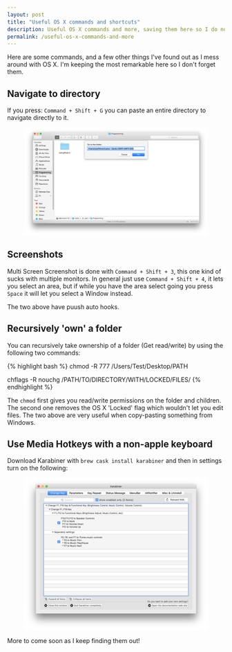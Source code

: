 ```yaml
---
layout: post
title: "Useful OS X commands and shortcuts"
description: Useful OS X commands and more, saving them here so I do not forget them.
permalink: /useful-os-x-commands-and-more
---
```


Here are some commands, and a few other things I've found out as I mess around with OS X. I'm keeping the most remarkable here so I don't forget them.

## Navigate to directory

If you press: `Command + Shift + G` you can paste an entire directory to navigate directly to it.

<figure>
    <a href="/assets/images/posts/2016-02-16-useful-os-x-commands-and-more/ss1.png" target="_blank">
        <img src="/assets/images/posts/2016-02-16-useful-os-x-commands-and-more/ss1.png" alt="Navigate"></img>
    </a>
</figure>

## Screenshots

Multi Screen Screenshot is done with `Command + Shift + 3`, this one kind of sucks with multiple monitors. In general just use `Command + Shift + 4`, it lets you select an area, but if while you have the area select going you press `Space` it will let you select a Window instead. 

The two above have puush auto hooks.

## Recursively 'own' a folder

You can recursively take ownership of a folder (Get read/write) by using the following two commands:

{% highlight bash %}
chmod -R 777 /Users/Test/Desktop/PATH

chflags -R nouchg /PATH/TO/DIRECTORY/WITH/LOCKED/FILES/
{% endhighlight %}

The `chmod` first gives you read/write permissions on the folder and children. The second one removes the OS X 'Locked' flag which wouldn't let you edit files. The two above are very useful when copy-pasting something from Windows.  

## Use Media Hotkeys with a non-apple keyboard

Download Karabiner with `brew cask install karabiner` and then in settings turn on the following:

<figure>
    <a href="/assets/images/posts/2016-02-16-useful-os-x-commands-and-more/ss2.png" target="_blank">
        <img src="/assets/images/posts/2016-02-16-useful-os-x-commands-and-more/ss2.png" alt="Karabiner settings"></img>
    </a>
</figure>

More to come soon as I keep finding them out!

